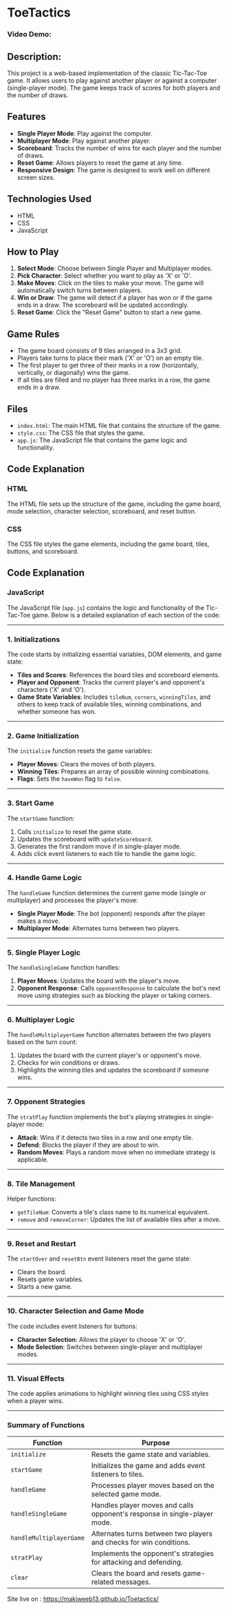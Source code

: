 # ToeTactics

### Video Demo: 

## Description:
This project is a web-based implementation of the classic Tic-Tac-Toe game. It allows users to play against another player or against a computer (single-player mode). The game keeps track of scores for both players and the number of draws.

## Features
- **Single Player Mode**: Play against the computer.
- **Multiplayer Mode**: Play against another player.
- **Scoreboard**: Tracks the number of wins for each player and the number of draws.
- **Reset Game**: Allows players to reset the game at any time.
- **Responsive Design**: The game is designed to work well on different screen sizes.

## Technologies Used
- HTML
- CSS
- JavaScript

## How to Play
1. **Select Mode**: Choose between Single Player and Multiplayer modes.
2. **Pick Character**: Select whether you want to play as 'X' or 'O'.
3. **Make Moves**: Click on the tiles to make your move. The game will automatically switch turns between players.
4. **Win or Draw**: The game will detect if a player has won or if the game ends in a draw. The scoreboard will be updated accordingly.
5. **Reset Game**: Click the "Reset Game" button to start a new game.

## Game Rules
- The game board consists of 9 tiles arranged in a 3x3 grid.
- Players take turns to place their mark ('X' or 'O') on an empty tile.
- The first player to get three of their marks in a row (horizontally, vertically, or diagonally) wins the game.
- If all tiles are filled and no player has three marks in a row, the game ends in a draw.

## Files
- `index.html`: The main HTML file that contains the structure of the game.
- `style.css`: The CSS file that styles the game.
- `app.js`: The JavaScript file that contains the game logic and functionality.

## Code Explanation
### HTML
The HTML file sets up the structure of the game, including the game board, mode selection, character selection, scoreboard, and reset button.

### CSS
The CSS file styles the game elements, including the game board, tiles, buttons, and scoreboard.

## Code Explanation

### JavaScript

The JavaScript file (`app.js`) contains the logic and functionality of the Tic-Tac-Toe game. Below is a detailed explanation of each section of the code:

---

### 1. **Initializations**
The code starts by initializing essential variables, DOM elements, and game state:
- **Tiles and Scores**: References the board tiles and scoreboard elements.
- **Player and Opponent**: Tracks the current player's and opponent's characters ('X' and 'O').
- **Game State Variables**: Includes `tileNum`, `corners`, `winningTiles`, and others to keep track of available tiles, winning combinations, and whether someone has won.

---

### 2. **Game Initialization**
The `initialize` function resets the game variables:
- **Player Moves**: Clears the moves of both players.
- **Winning Tiles**: Prepares an array of possible winning combinations.
- **Flags**: Sets the `haveWon` flag to `false`.

---

### 3. **Start Game**
The `startGame` function:
1. Calls `initialize` to reset the game state.
2. Updates the scoreboard with `updateScoreboard`.
3. Generates the first random move if in single-player mode.
4. Adds click event listeners to each tile to handle the game logic.

---

### 4. **Handle Game Logic**
The `handleGame` function determines the current game mode (single or multiplayer) and processes the player's move:
- **Single Player Mode**: The bot (opponent) responds after the player makes a move.
- **Multiplayer Mode**: Alternates turns between two players.

---

### 5. **Single Player Logic**
The `handleSingleGame` function handles:
1. **Player Moves**: Updates the board with the player's move.
2. **Opponent Response**: Calls `opponentResponse` to calculate the bot's next move using strategies such as blocking the player or taking corners.

---

### 6. **Multiplayer Logic**
The `handleMultiplayerGame` function alternates between the two players based on the turn count:
1. Updates the board with the current player's or opponent's move.
2. Checks for win conditions or draws.
3. Highlights the winning tiles and updates the scoreboard if someone wins.

---

### 7. **Opponent Strategies**
The `stratPlay` function implements the bot's playing strategies in single-player mode:
- **Attack**: Wins if it detects two tiles in a row and one empty tile.
- **Defend**: Blocks the player if they are about to win.
- **Random Moves**: Plays a random move when no immediate strategy is applicable.

---

### 8. **Tile Management**
Helper functions:
- `getTileNum`: Converts a tile's class name to its numerical equivalent.
- `remove` and `removeCorner`: Updates the list of available tiles after a move.

---

### 9. **Reset and Restart**
The `startOver` and `resetBtn` event listeners reset the game state:
- Clears the board.
- Resets game variables.
- Starts a new game.

---

### 10. **Character Selection and Game Mode**
The code includes event listeners for buttons:
- **Character Selection**: Allows the player to choose 'X' or 'O'.
- **Mode Selection**: Switches between single-player and multiplayer modes.

---

### 11. **Visual Effects**
The code applies animations to highlight winning tiles using CSS styles when a player wins.

---

### Summary of Functions
| **Function**           | **Purpose**                                                                 |
|-------------------------|-----------------------------------------------------------------------------|
| `initialize`           | Resets the game state and variables.                                        |
| `startGame`            | Initializes the game and adds event listeners to tiles.                    |
| `handleGame`           | Processes player moves based on the selected game mode.                    |
| `handleSingleGame`     | Handles player moves and calls opponent's response in single-player mode.  |
| `handleMultiplayerGame`| Alternates turns between two players and checks for win conditions.        |
| `stratPlay`            | Implements the opponent's strategies for attacking and defending.          |
| `clear`                | Clears the board and resets game-related messages.                        |

Site live on : https://makiweeb13.github.io/Toetactics/
